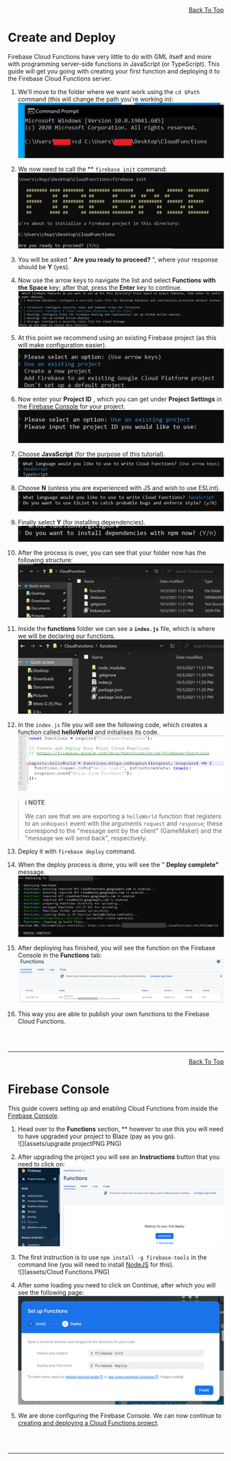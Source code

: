 <a id="top"></a>
<!-- Page HTML do not touch -->
<a /><p align="right">[Back To Top](#top)</p>

# <a name="Create_and_Deploy">Create and Deploy

  Firebase Cloud Functions have very little to do with GML itself and more with programming server-side functions in JavaScript (or TypeScript). This guide will get you going with creating your first function and deploying it to the Firebase Cloud Functions server.

1. We'll move to the folder where we want work using the `cd $Path` command (this will change the path you're working in):<br>
      ![](assets/cloudfunctions__cd.PNG)

2. We now need to call the ** `firebase init` command:<br>
      ![](assets/image.png)

3. You will be asked &quot; **Are you ready to proceed?** &quot;, where your response should be **Y** (yes).
4. Now use the arrow keys to navigate the list and select **Functions**  **with the Space** key; after that, press the **Enter** key to continue.<br>
      ![](assets/image1.png)

5. At this point we recommend using an existing Firebase project (as this will make configuration easier).<br>
      ![](assets/image2.png)

6. Now enter your **Project ID** , which you can get under **Project Settings** in the [Firebase Console](https://console.firebase.google.com/) for your project.<br>
      ![](assets/image3.png)

7. Choose **JavaScript** (for the purpose of this tutorial).<br>
      ![](assets/image4.png)

8. Choose **N** (unless you are experienced with JS and wish to use ESLint).<br>
      ![](assets/image5.png)

9. Finally select **Y** (for installing dependencies).<br>
      ![](assets/image6.png)

10. After the process is over, you can see that your folder now has the following structure:<br>
      ![](assets/image7.png)

11. Inside the **functions** folder we can see a **`index.js`** file, which is where we will be declaring our functions.<br>
      ![](assets/image8.png)

12. In the `index.js` file you will see the following code, which creates a function called **helloWorld** and initialises its code.<br>
      ![](assets/image10.png)

> **:information_source: NOTE**
>
> We can see that we are exporting a `helloWorld` function that registers to an `onRequest` event with the arguments `request` and `response`; these correspond to the &quot;message sent by the client&quot; (GameMaker) and the &quot;message we will send back&quot;, respectively.

13. Deploy it with `firebase deploy` command.
14. When the deploy process is done, you will see the &quot; **Deploy complete&quot;** message.<br>
      ![](assets/image11.png)

15. After deploying has finished, you will see the function on the Firebase Console in the **Functions** tab:<br>
      ![](assets/image12.png)

16. This way you are able to publish your own functions to the Firebase Cloud Functions.


<br><br>

---

<!-- Page HTML do not touch -->
<a /><p align="right">[Back To Top](#top)</p>

# <a name="Firebase_Console">Firebase Console

  This guide covers setting up and enabling Cloud Functions from inside the [Firebase Console](https://console.firebase.google.com/).

1. Head over to the **Functions** section, ** however to use this you will need to have upgraded your project to Blaze (pay as you go).<br>
      ![](assets/upgrade projectPNG.PNG)

2. After upgrading the project you will see an **Instructions** button that you need to click on:<br>
      ![](assets/instructions.PNG)

3. The first instruction is to use `npm install -g firebase-tools` in the command line (you will need to install [NodeJS](https://nodejs.org/) for this).<br>
      ![](assets/Cloud Functions.PNG)

4. After some loading you need to click on Continue, after which you will see the following page:<br>
      ![](assets/CloudFunctions2.PNG)

5. We are done configuring the Firebase Console. We can now continue to [creating and deploying a Cloud Functions project](#Create_and_Deploy).


<br><br>

---